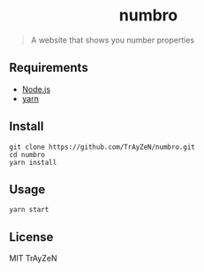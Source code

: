 <h1 align="center">
    numbro
</h1>

> A website that shows you number properties
<!-- <div align="center">
    <img src="assets/image.png"/>
</div> -->

## Requirements
- [Node.js](https://nodejs.org/)
- [yarn](https://yarnpkg.com/)

## Install
```
git clone https://github.com/TrAyZeN/numbro.git
cd numbro
yarn install
```

## Usage
```
yarn start
```

## License
MIT TrAyZeN
